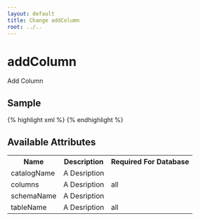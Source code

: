 ```yaml
---
layout: default
title: Change addColumn
root: ../..
---
```


# addColumn #

Add Column

## Sample ##

{% highlight xml %}
<addColumn catalogName="A String"
        schemaName="A String"
        tableName="A String"></addColumn>
{% endhighlight %}

## Available Attributes ##

<table>
<tr><th>Name</th><th>Description</th><th>Required For Database</th></tr>
<tr><td>catalogName</td><td>A Desription</td><td></td></tr>
<tr><td>columns</td><td>A Desription</td><td>all</td></tr>
<tr><td>schemaName</td><td>A Desription</td><td></td></tr>
<tr><td>tableName</td><td>A Desription</td><td>all</td></tr>
</table>
